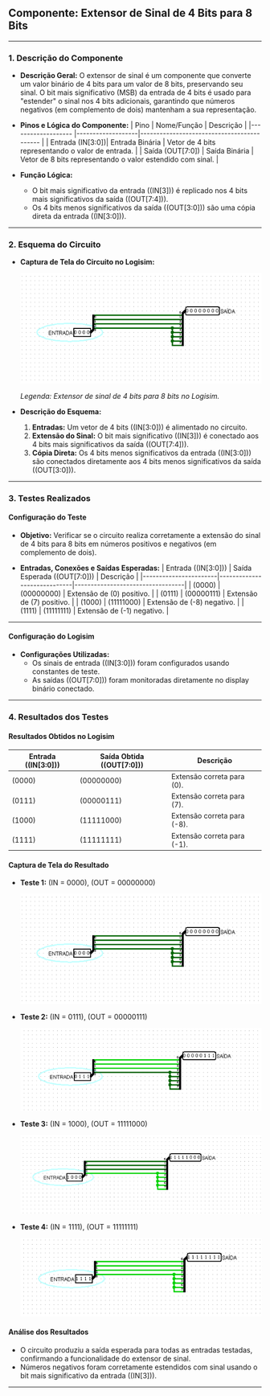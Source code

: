 ## **Componente: Extensor de Sinal de 4 Bits para 8 Bits**

---

### **1. Descrição do Componente**

- **Descrição Geral:**
  O extensor de sinal é um componente que converte um valor binário de 4 bits para um valor de 8 bits, preservando seu sinal. O bit mais significativo (MSB) da entrada de 4 bits é usado para "estender" o sinal nos 4 bits adicionais, garantindo que números negativos (em complemento de dois) mantenham a sua representação.

- **Pinos e Lógica do Componente:**
  | Pino               | Nome/Função       | Descrição                                                  |
  |------------------- |-------------------|-------------------------------------------                 |
  | Entrada \(IN[3:0]\)| Entrada Binária   | Vetor de 4 bits representando o valor de entrada.          |
  | Saída \(OUT[7:0]\) | Saída Binária     | Vetor de 8 bits representando o valor estendido com sinal. |

- **Função Lógica:**
  - O bit mais significativo da entrada (\(IN[3]\)) é replicado nos 4 bits mais significativos da saída (\(OUT[7:4]\)).
  - Os 4 bits menos significativos da saída (\(OUT[3:0]\)) são uma cópia direta da entrada (\(IN[3:0]\)).

---

### **2. Esquema do Circuito**

- **Captura de Tela do Circuito no Logisim:**
  
  <img src="Imagens/EsquemaExtensao.png" alt="extensor-4bits-para-8bits" />
  
  *Legenda: Extensor de sinal de 4 bits para 8 bits no Logisim.*

- **Descrição do Esquema:**
    1. **Entradas:** Um vetor de 4 bits (\(IN[3:0]\)) é alimentado no circuito.
    2. **Extensão do Sinal:** O bit mais significativo (\(IN[3]\)) é conectado aos 4 bits mais significativos da saída (\(OUT[7:4]\)).
    3. **Cópia Direta:** Os 4 bits menos significativos da entrada (\(IN[3:0]\)) são conectados diretamente aos 4 bits menos significativos da saída (\(OUT[3:0]\)).

---

### **3. Testes Realizados**

#### **Configuração do Teste**

- **Objetivo:**
  Verificar se o circuito realiza corretamente a extensão do sinal de 4 bits para 8 bits em números positivos e negativos (em complemento de dois).

- **Entradas, Conexões e Saídas Esperadas:**
  | Entrada (\(IN[3:0]\)) | Saída Esperada (\(OUT[7:0]\)) | Descrição                      |
  |-----------------------|-----------------------------|----------------------------------|
  | \(0000\)              | \(00000000\)                | Extensão de \(0\) positivo.      |
  | \(0111\)              | \(00000111\)                | Extensão de \(7\) positivo.      |
  | \(1000\)              | \(11111000\)                | Extensão de \(-8\) negativo.     |
  | \(1111\)              | \(11111111\)                | Extensão de \(-1\) negativo.     |

---

#### **Configuração do Logisim**

- **Configurações Utilizadas:**
  - Os sinais de entrada (\(IN[3:0]\)) foram configurados usando constantes de teste.
  - As saídas (\(OUT[7:0]\)) foram monitoradas diretamente no display binário conectado.

---

### **4. Resultados dos Testes**

#### **Resultados Obtidos no Logisim**
| Entrada (\(IN[3:0]\)) | Saída Obtida (\(OUT[7:0]\)) | Descrição                       |
|-----------------------|---------------------------|---------------------------------|
| \(0000\)              | \(00000000\)              | Extensão correta para \(0\).    |
| \(0111\)              | \(00000111\)              | Extensão correta para \(7\).    |
| \(1000\)              | \(11111000\)              | Extensão correta para \(-8\).   |
| \(1111\)              | \(11111111\)              | Extensão correta para \(-1\).   |

#### **Captura de Tela do Resultado**
- **Teste 1:** \(IN = 0000\), \(OUT = 00000000\)
 
  <img src="Imagens/EsquemaExtensao.png" alt="extensor-4bits-para-8bits" />

- **Teste 2:** \(IN = 0111\), \(OUT = 00000111\)
  
  ![Teste 2](./Imagens/extensor-teste2.png)

- **Teste 3:** \(IN = 1000\), \(OUT = 11111000\)
  
  ![Teste 3](./Imagens/extensor-teste3.png)

- **Teste 4:** \(IN = 1111\), \(OUT = 11111111\)
  
  ![Teste 4](./Imagens/extensor-teste4.png)

#### **Análise dos Resultados**
- O circuito produziu a saída esperada para todas as entradas testadas, confirmando a funcionalidade do extensor de sinal.
- Números negativos foram corretamente estendidos com sinal usando o bit mais significativo da entrada (\(IN[3]\)).

---
